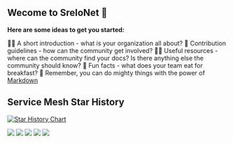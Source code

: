 ## Wecome to  SreIoNet 👋



**Here are some ideas to get you started:**

🙋‍♀️ A short introduction - what is your organization all about?
🌈 Contribution guidelines - how can the community get involved?
👩‍💻 Useful resources - where can the community find your docs? Is there anything else the community should know?
🍿 Fun facts - what does your team eat for breakfast?
🧙 Remember, you can do mighty things with the power of [Markdown](https://docs.github.com/github/writing-on-github/getting-started-with-writing-and-formatting-on-github/basic-writing-and-formatting-syntax)

## Service Mesh Star History

[![Star History Chart](https://api.star-history.com/svg?repos=istio/istio,envoyproxy/envoy,linkerd/linkerd,mosn/layotto,mosn/mosn,apache/apisix,openservicemesh/osm&type=Date)](https://star-history.com/#istio/istio&envoyproxy/envoy&linkerd/linkerd&mosn/layotto&mosn/mosn&apache/apisix&openservicemesh/osm&Date)

![](https://badgen.net/github/stars/kbsonlong/devops.alongparty.cn)
![](https://badgen.net/github/forks/kbsonlong/devops.alongparty.cn)
![](https://badgen.net/github/issues/kbsonlong/devops.alongparty.cn)
![](https://badgen.net/github/status/kbsonlong/devops.alongparty.cn/gh-pages)
![](https://badgen.net/github/release/kbsonlong/devops.alongparty.cn)
